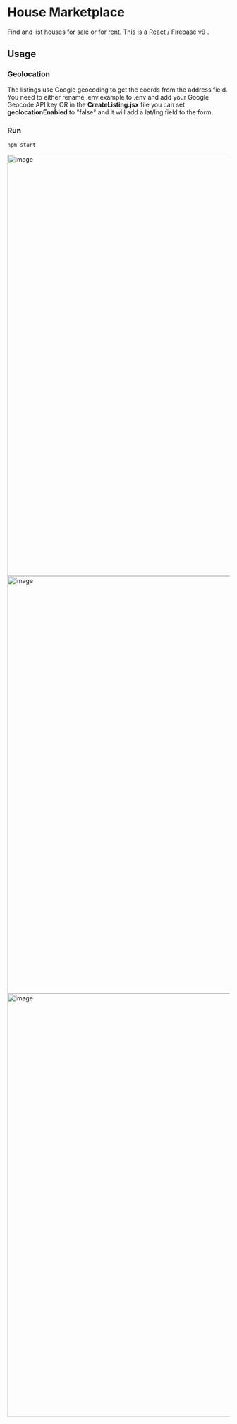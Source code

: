 # House Marketplace

Find and list houses for sale or for rent. This is a React / Firebase v9 .

## Usage

### Geolocation

The listings use Google geocoding to get the coords from the address field. You need to either rename .env.example to .env and add your Google Geocode API key OR in the **CreateListing.jsx** file you can set **geolocationEnabled** to "false" and it will add a lat/lng field to the form.

### Run

```bash
npm start
```
<img width="955" alt="image" src="https://user-images.githubusercontent.com/48060488/223770635-c622c82a-a3ce-46b8-aebc-87fa0184d434.png">
<img width="946" alt="image" src="https://user-images.githubusercontent.com/48060488/223770725-cab0d8ce-39e1-4baf-aad9-b83c7f798c54.png">
<img width="959" alt="image" src="https://user-images.githubusercontent.com/48060488/223770790-5c2370cf-a5b7-4b53-a33d-afb51a8f5344.png">

